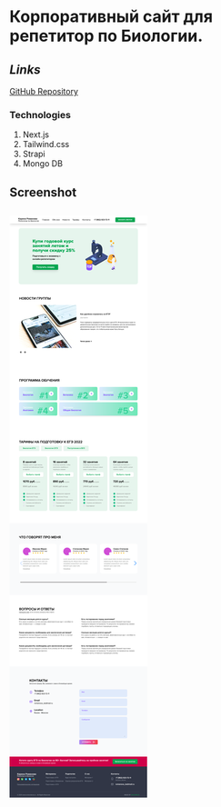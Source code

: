 # Корпоративный сайт для репетитор по Биологии.
## _Links_
[GitHub Repository](https://github.com/shuckin2017/romenderos)

### Technologies

1. Next.js
2. Tailwind.css
3. Strapi
4. Mongo DB

## **Screenshot**
![](screen.png)
---


